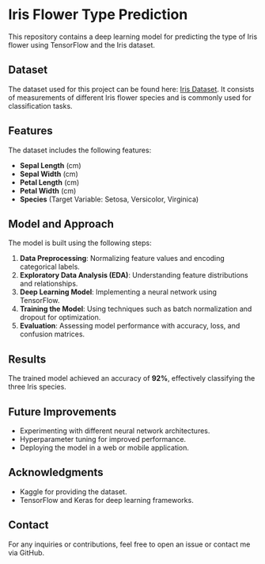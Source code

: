 # Iris Flower Type Prediction

This repository contains a deep learning model for predicting the type of Iris flower using TensorFlow and the Iris dataset.

## Dataset
The dataset used for this project can be found here: [Iris Dataset](https://www.kaggle.com/datasets/uciml/iris). It consists of measurements of different Iris flower species and is commonly used for classification tasks.

## Features
The dataset includes the following features:
- **Sepal Length** (cm)
- **Sepal Width** (cm)
- **Petal Length** (cm)
- **Petal Width** (cm)
- **Species** (Target Variable: Setosa, Versicolor, Virginica)

## Model and Approach
The model is built using the following steps:
1. **Data Preprocessing**: Normalizing feature values and encoding categorical labels.
2. **Exploratory Data Analysis (EDA)**: Understanding feature distributions and relationships.
3. **Deep Learning Model**: Implementing a neural network using TensorFlow.
4. **Training the Model**: Using techniques such as batch normalization and dropout for optimization.
5. **Evaluation**: Assessing model performance with accuracy, loss, and confusion matrices.

## Results
The trained model achieved an accuracy of **92%**, effectively classifying the three Iris species.

## Future Improvements
- Experimenting with different neural network architectures.
- Hyperparameter tuning for improved performance.
- Deploying the model in a web or mobile application.

## Acknowledgments
- Kaggle for providing the dataset.
- TensorFlow and Keras for deep learning frameworks.

## Contact
For any inquiries or contributions, feel free to open an issue or contact me via GitHub.

